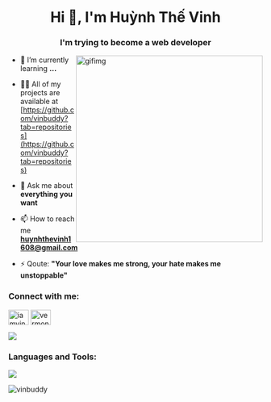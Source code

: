 <h1 align="center">Hi 👋, I'm Huỳnh Thế Vinh</h1>
<h3 align="center">I'm trying to become a web developer</h3>

<img  align="right" alt="gifimg" width="370" src="https://i.ibb.co/P1D91tv/Getty-Images-1225201409.webp">

- 🌱 I’m currently learning **...**

- 👨‍💻 All of my projects are available at [https://github.com/vinbuddy?tab=repositories](https://github.com/vinbuddy?tab=repositories)

- 💬 Ask me about **everything you want**

- 📫 How to reach me **huynhthevinh1608@gmail.com**

- ⚡ Qoute: **"Your love makes me strong, your hate makes me unstoppable"**

<h3 align="left">Connect with me:</h3>
<p align="left">
<a href="https://fb.com/iamvinhhuynh" target="blank"><img align="center" src="https://raw.githubusercontent.com/rahuldkjain/github-profile-readme-generator/master/src/images/icons/Social/facebook.svg" alt="iamvinhhuynh" height="30" width="40" /></a>
<a href="https://instagram.com/vermon.js" target="blank"><img align="center" src="https://raw.githubusercontent.com/rahuldkjain/github-profile-readme-generator/master/src/images/icons/Social/instagram.svg" alt="vermon.js" height="30" width="40" /></a>
</p>

![](https://komarev.com/ghpvc/?username=vinbuddy&color=ff69b4)

<h3 align="left">Languages and Tools:</h3>
<p align="left"> 
  <a href=#">
    <img src="https://skillicons.dev/icons?i=html,css,js,typescript,nodejs,react,nextjs,bootstrap,sass,tailwind,firebase,postman,git,notion,vscode" />
  </a>
</p>

<p><img align="center" src="https://github-readme-stats.vercel.app/api/top-langs?username=vinbuddy&show_icons=true&locale=en&layout=compact" alt="vinbuddy" /></p>




